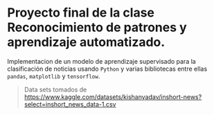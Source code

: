 # Proyecto final de la clase Reconocimiento de patrones y aprendizaje automatizado.

Implementacion de un modelo de aprendizaje supervisado para la clasificación de noticias
usando `Python` y varias bibliotecas entre ellas `pandas`, `matplotlib` y `tensorflow`.

> Data sets tomados de https://www.kaggle.com/datasets/kishanyadav/inshort-news?select=inshort_news_data-1.csv
